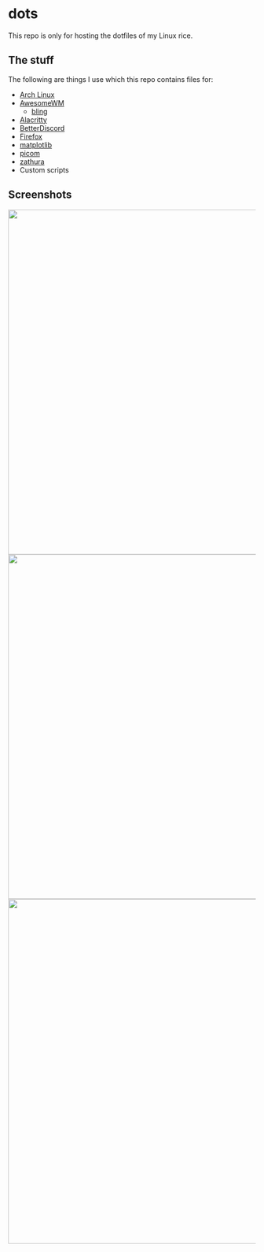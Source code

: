 # dots
This repo is only for hosting the dotfiles of my Linux rice.

## The stuff
The following are things I use which this repo contains files for:
- [Arch Linux](https://archlinux.org/)
- [AwesomeWM](https://github.com/awesomeWM/awesome)
  - [bling](https://github.com/BlingCorp/bling)
- [Alacritty](https://github.com/alacritty/alacritty)
- [BetterDiscord](https://github.com/rauenzi/BetterDiscordApp)
- [Firefox](https://www.mozilla.org/)
- [matplotlib](https://github.com/matplotlib/matplotlib)
- [picom](https://github.com/jonaburg/picom)
- [zathura](https://github.com/pwmt/zathura)
- Custom scripts

## Screenshots
<img src="https://imgur.com/V01htjQ.png" width=700>
<img src="https://imgur.com/9miBBOa.png" width=700>
<img src="https://imgur.com/hENqY85.png" width=700>

